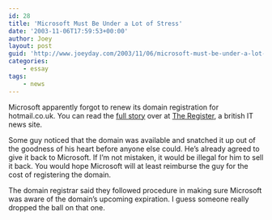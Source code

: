 ```yaml
---
id: 28
title: 'Microsoft Must Be Under a Lot of Stress'
date: '2003-11-06T17:59:53+00:00'
author: Joey
layout: post
guid: 'http://www.joeyday.com/2003/11/06/microsoft-must-be-under-a-lot-of-stress'
categories:
    - essay
tags:
    - news
---
```


Microsoft apparently forgot to renew its domain registration for hotmail.co.uk. You can read the [full story](http://www.theregister.co.uk/content/6/33814.html) over at [The Register](http://www.theregister.co.uk), a british IT news site.

Some guy noticed that the domain was available and snatched it up out of the goodness of his heart before anyone else could. He’s already agreed to give it back to Microsoft. If I’m not mistaken, it would be illegal for him to sell it back. You would hope Microsoft will at least reimburse the guy for the cost of registering the domain.

The domain registrar said they followed procedure in making sure Microsoft was aware of the domain’s upcoming expiration. I guess someone really dropped the ball on that one.